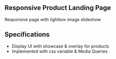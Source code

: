 ## Responsive Product Landing Page

Responsive page with lightbox image slideshow
##  Specifications
- Display UI with showcase & overlay for products
- Implemented with css variable & Media Queries